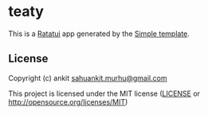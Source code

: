 # teaty

This is a [Ratatui] app generated by the [Simple template].

[Ratatui]: https://ratatui.rs
[Simple Template]: https://github.com/ratatui/templates/tree/main/simple

## License

Copyright (c) ankit <sahuankit.murhu@gmail.com>

This project is licensed under the MIT license ([LICENSE] or <http://opensource.org/licenses/MIT>)

[LICENSE]: ./LICENSE
